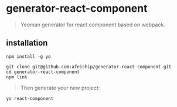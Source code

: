 # generator-react-component

> Yeoman generator for react component based on webpack.

## installation

```shell
npm install -g yo

git clone git@github.com:afeiship/generator-react-component.git
cd generator-react-component
npm link
```

> Then generate your new project:

```shell
yo react-component
```
